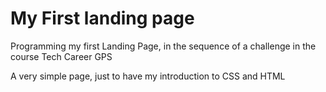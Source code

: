 # My First landing page
Programming my first Landing Page, in the sequence of a challenge in the course Tech Career GPS

A very simple page, just to have my introduction to CSS and HTML
